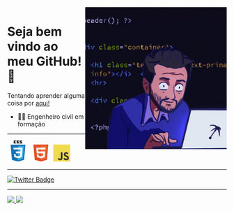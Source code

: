 <img src = "dev__img.gif" width = "325px" align = "right">

# Seja bem vindo ao meu GitHub!🙌
Tentando aprender alguma coisa por [aqui!](https://github.com/thalesrz)

- 🧑‍🔬 Engenheiro civil em formação
  


---

<div>
<img src ="https://github.com/devicons/devicon/blob/master/icons/css3/css3-original-wordmark.svg" title="CSS" alt="CSS" width="49" height="49"/>&nbsp;
<img src="https://github.com/devicons/devicon/blob/master/icons/html5/html5-original.svg" title="HTML5" alt="HTML" width="40" height="40"/>&nbsp;
<img src="https://github.com/devicons/devicon/blob/master/icons/javascript/javascript-original.svg" title="JavaScript" alt="JavaScript" width="40" height="40"/>&nbsp;
</div>

---

<div id="badges">
<a href = "https://github.com/thalesrz">
<img src="https://img.shields.io/twitter/follow/thalesousa?style=social" alt="Twitter Badge"/>

---
<div align = "left">
<img height = "160em" src="https://github-readme-stats.vercel.app/api/top-langs/?username=thalesrz&show_icons=true&theme=nightowl&count_private=true"/>
<img height = "160em" src="https://github-readme-stats.vercel.app/api?username=thalesrz&show_icons=true&show_icons=true&theme=nightowl&count_private=true"/>
</div>
